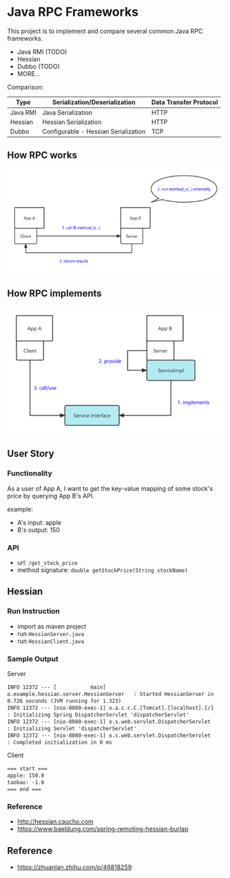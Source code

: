 # Java RPC Frameworks

This project is to implement and compare several common Java RPC frameworks.

- Java RMI (TODO)
- Hessian
- Dubbo (TODO)
- MORE...

Comparison:

| Type     | Serialization/Deserialization        | Data Transfer Protocol |
|----------|--------------------------------------|------------------------|
| Java RMI | Java Serialization                   | HTTP                   |
| Hessian  | Hessian Serialization                | HTTP                   | 
| Dubbo    | Configurable - Hessian Serialization | TCP                    |

## How RPC works

![rpc_workflow](img/rpc_workflow.png)

## How RPC implements

![rpc_arch](img/rpc_arch.png)

## User Story

### Functionality

As a user of App A, I want to get the key-value mapping of some stock's price by querying App B's API.

example:

- A's input: apple
- B's output: 150

### API

- url: `/get_stock_price`
- method signature: `double getStockPrice(String stockName)`

## Hessian

### Run Instruction

- import as maven project
- run `HessianServer.java`
- run `HessianClient.java`

### Sample Output

Server

~~~
INFO 12372 --- [           main] o.example.hessian.server.HessianServer   : Started HessianServer in 0.726 seconds (JVM running for 1.323)
INFO 12372 --- [nio-8080-exec-1] o.a.c.c.C.[Tomcat].[localhost].[/]       : Initializing Spring DispatcherServlet 'dispatcherServlet'
INFO 12372 --- [nio-8080-exec-1] o.s.web.servlet.DispatcherServlet        : Initializing Servlet 'dispatcherServlet'
INFO 12372 --- [nio-8080-exec-1] o.s.web.servlet.DispatcherServlet        : Completed initialization in 0 ms
~~~

Client

~~~
=== start ===
apple: 150.0
taobao: -1.0
=== end ===
~~~

### Reference

- http://hessian.caucho.com
- https://www.baeldung.com/spring-remoting-hessian-burlap

## Reference

- https://zhuanlan.zhihu.com/p/46818259